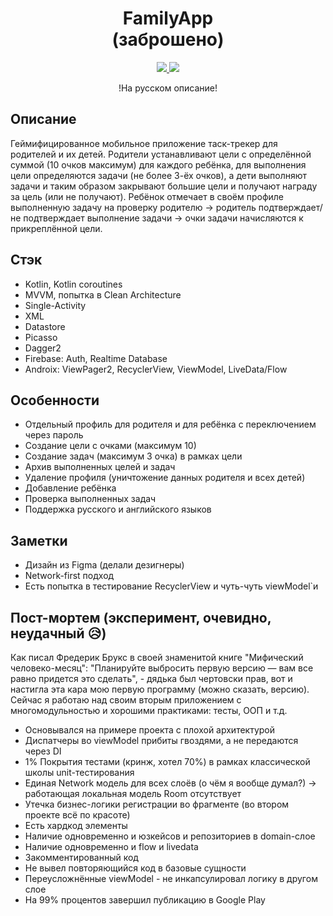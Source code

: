 <h1 align="center">FamilyApp <br /> (заброшено)</h1>
<p align="center">
  <a href="https://github.com/RomaZykov/FamilyApp/blob/main/README.md">
    <img src="https://img.shields.io/badge/lang-en-yellow" />
  </a>
  <a href="https://github.com/RomaZykov/FamilyApp/blob/main/README.ru.md">
    <img src="https://img.shields.io/badge/%D1%8F%D0%B7%D1%8B%D0%BA-%D1%80%D1%83%D1%81%D1%81%D0%BA%D0%B8%D0%B9-orange" />
  </a>
</p>
<p align="center">
!На русском описание!

## Описание
  Геймифицированное мобильное приложение таск-трекер для родителей и их детей. Родители устанавливают цели с определённой суммой (10 очков максимум) для каждого ребёнка, для выполнения цели определяются задачи (не более 3-ёх очков), а дети выполняют задачи и таким образом закрывают большие цели и получают награду за цель (или не получают). Ребёнок отмечает в своём профиле выполненную задачу на проверку родителю -> родитель подтверждает/не подтверждает выполнение задачи -> очки задачи начисляются к прикреплённой цели.

## Стэк
  - Kotlin, Kotlin coroutines
  - MVVM, попытка в Clean Architecture
  - Single-Activity
  - XML
  - Datastore
  - Picasso
  - Dagger2
  - Firebase: Auth, Realtime Database
  - Androix: ViewPager2, RecyclerView, ViewModel, LiveData/Flow

## Особенности
  - Отдельный профиль для родителя и для ребёнка с переключением через пароль
  - Создание цели с очками (максимум 10)
  - Создание задач (максимум 3 очка) в рамках цели
  - Архив выполненных целей и задач
  - Удаление профиля (уничтожение данных родителя и всех детей)
  - Добавление ребёнка
  - Проверка выполненных задач
  - Поддержка русского и английского языков

## Заметки
  - Дизайн из Figma (делали дезигнеры)
  - Network-first подход
  - Есть попытка в тестирование RecyclerView и чуть-чуть viewModel`и

## Пост-мортем (эксперимент, очевидно, неудачный 😥)

Как писал Фредерик Брукс в своей знаменитой книге "Мифический человеко-месяц": "Планируйте выбросить первую версию — вам все равно придется это
сделать", - дядька был чертовски прав, вот и настигла эта кара мою первую программу (можно сказать, версию). Сейчас я работаю над своим вторым приложением с многомодульностью и хорошими практиками: тесты, ООП и т.д.
  
  - Основывался на примере проекта с плохой архитектурой
  - Диспатчеры во viewModel прибиты гвоздями, а не передаются через DI
  - 1% Покрытия тестами (кринж, хотел 70%) в рамках классической школы unit-тестирования
  - Единая Network модель для всех слоёв (о чём я вообще думал?) -> работающая локальная модель Room отсутствует
  - Утечка бизнес-логики регистрации во фрагменте (во втором проекте всё по красоте)
  - Есть хардкод элементы
  - Наличие одновременно и юзкейсов и репозиториев в domain-слое
  - Наличие одновременно и flow и livedata
  - Закомментированный код
  - Не вывел повторяющийся код в базовые сущности
  - Переусложнённые viewModel - не инкапсулировал логику в другом слое
  - На 99% процентов завершил публикацию в Google Play
